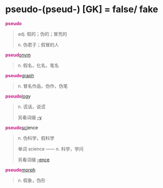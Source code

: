 # pseudo-(pseud-) [GK] = false/ fake

<b style="color: #C71585;">pseudo</b>
> adj. 假的；伪的；冒充的
>
> n. 伪君子；假冒的人

<b style="color: #C71585;">pseud</b>[onym](_onym_.md)
> n. 假名，化名，笔名

<b style="color: #C71585;">pseudo</b>[graph](_graph_.md)
> n. 冒名作品，伪作，伪笔

<b style="color: #C71585;">pseudo</b>[log](_log_.md)y
> n. 谎话，说谎
>
> 另看词缀 [-y](-y.2.md)

<b style="color: #C71585;">pseudo</b>[sci](_sci_.md)ence
> n. 伪科学，假科学
>
> 单词 science —— n. 科学，学问
>
> 另看词缀 [-ence](-ence.md)

<b style="color: #C71585;">pseudo</b>[morph](_morph_.md)
> n. 假象，伪形